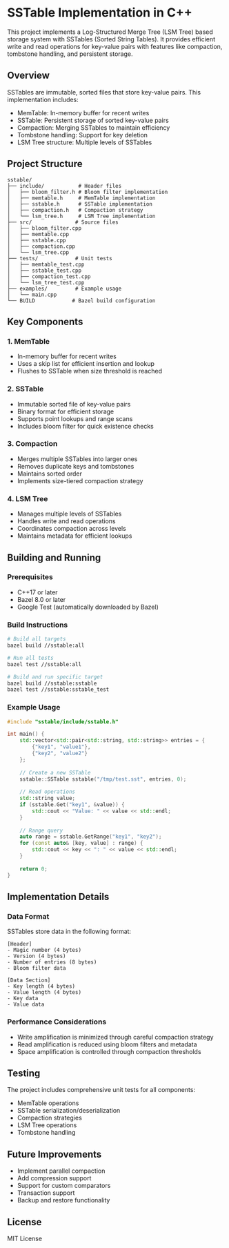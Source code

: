 # SSTable Implementation in C++

This project implements a Log-Structured Merge Tree (LSM Tree) based storage system with SSTables (Sorted String Tables). It provides efficient write and read operations for key-value pairs with features like compaction, tombstone handling, and persistent storage.

## Overview

SSTables are immutable, sorted files that store key-value pairs. This implementation includes:

- MemTable: In-memory buffer for recent writes
- SSTable: Persistent storage of sorted key-value pairs
- Compaction: Merging SSTables to maintain efficiency
- Tombstone handling: Support for key deletion
- LSM Tree structure: Multiple levels of SSTables

## Project Structure

```
sstable/
├── include/           # Header files
│   ├── bloom_filter.h # Bloom filter implementation
│   ├── memtable.h     # MemTable implementation
│   ├── sstable.h      # SSTable implementation
│   ├── compaction.h   # Compaction strategy
│   └── lsm_tree.h     # LSM Tree implementation
├── src/              # Source files
│   ├── bloom_filter.cpp
│   ├── memtable.cpp
│   ├── sstable.cpp
│   ├── compaction.cpp
│   └── lsm_tree.cpp
├── tests/            # Unit tests
│   ├── memtable_test.cpp
│   ├── sstable_test.cpp
│   ├── compaction_test.cpp
│   └── lsm_tree_test.cpp
├── examples/         # Example usage
│   └── main.cpp
└── BUILD            # Bazel build configuration
```

## Key Components

### 1. MemTable
- In-memory buffer for recent writes
- Uses a skip list for efficient insertion and lookup
- Flushes to SSTable when size threshold is reached

### 2. SSTable
- Immutable sorted file of key-value pairs
- Binary format for efficient storage
- Supports point lookups and range scans
- Includes bloom filter for quick existence checks

### 3. Compaction
- Merges multiple SSTables into larger ones
- Removes duplicate keys and tombstones
- Maintains sorted order
- Implements size-tiered compaction strategy

### 4. LSM Tree
- Manages multiple levels of SSTables
- Handles write and read operations
- Coordinates compaction across levels
- Maintains metadata for efficient lookups

## Building and Running

### Prerequisites
- C++17 or later
- Bazel 8.0 or later
- Google Test (automatically downloaded by Bazel)

### Build Instructions
```bash
# Build all targets
bazel build //sstable:all

# Run all tests
bazel test //sstable:all

# Build and run specific target
bazel build //sstable:sstable
bazel test //sstable:sstable_test
```

### Example Usage
```cpp
#include "sstable/include/sstable.h"

int main() {
    std::vector<std::pair<std::string, std::string>> entries = {
        {"key1", "value1"},
        {"key2", "value2"}
    };
    
    // Create a new SSTable
    sstable::SSTable sstable("/tmp/test.sst", entries, 0);
    
    // Read operations
    std::string value;
    if (sstable.Get("key1", &value)) {
        std::cout << "Value: " << value << std::endl;
    }
    
    // Range query
    auto range = sstable.GetRange("key1", "key2");
    for (const auto& [key, value] : range) {
        std::cout << key << ": " << value << std::endl;
    }
    
    return 0;
}
```

## Implementation Details

### Data Format
SSTables store data in the following format:
```
[Header]
- Magic number (4 bytes)
- Version (4 bytes)
- Number of entries (8 bytes)
- Bloom filter data

[Data Section]
- Key length (4 bytes)
- Value length (4 bytes)
- Key data
- Value data
```

### Performance Considerations
- Write amplification is minimized through careful compaction strategy
- Read amplification is reduced using bloom filters and metadata
- Space amplification is controlled through compaction thresholds

## Testing
The project includes comprehensive unit tests for all components:
- MemTable operations
- SSTable serialization/deserialization
- Compaction strategies
- LSM Tree operations
- Tombstone handling

## Future Improvements
- Implement parallel compaction
- Add compression support
- Support for custom comparators
- Transaction support
- Backup and restore functionality

## License
MIT License 